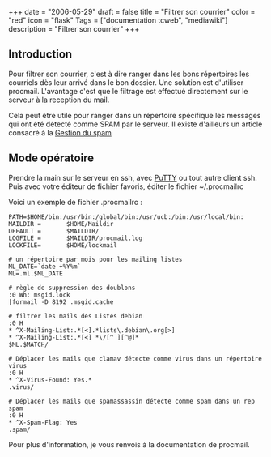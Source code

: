 +++
date = "2006-05-29"
draft = false
title = "Filtrer son courrier"
color = "red"
icon = "flask"
Tags = ["documentation tcweb", "mediawiki"]
description = "Filtrer son courrier"
+++

Introduction
------------

Pour filtrer son courrier, c'est à dire ranger dans les bons répertoires
les courriels dès leur arrivé dans le bon dossier. Une solution est
d'utiliser procmail. L'avantage c'est que le filtrage est effectué
directement sur le serveur à la reception du mail.

Cela peut être utile pour ranger dans un répertoire spécifique les
messages qui ont été détecté comme SPAM par le serveur. Il existe
d'ailleurs un article consacré à la [Gestion du
spam](/wiki/gestion-du-spam)

Mode opératoire
---------------

Prendre la main sur le serveur en ssh, avec [PuTTY](/wiki/putty) ou
tout autre client ssh. Puis avec votre éditeur de fichier favoris,
éditer le fichier \~/.procmailrc

Voici un exemple de fichier .procmailrc :

    PATH=$HOME/bin:/usr/bin:/global/bin:/usr/ucb:/bin:/usr/local/bin:
    MAILDIR =       $HOME/Maildir
    DEFAULT =       $MAILDIR/
    LOGFILE =       $MAILDIR/procmail.log
    LOCKFILE=       $HOME/lockmail

    # un répertoire par mois pour les mailing listes
    ML_DATE=`date +%Y%m`                     
    ML=.ml.$ML_DATE

    # règle de suppression des doublons
    :0 Wh: msgid.lock
    |formail -D 8192 .msgid.cache

    # filtrer les mails des Listes debian
    :0 H
    * ^X-Mailing-List:.*[<].*lists\.debian\.org[>]
    * ^X-Mailing-List:.*[<] *\/[^ ][^@]*
    $ML.$MATCH/

    # Déplacer les mails que clamav détecte comme virus dans un répertoire virus
    :0 H
    * ^X-Virus-Found: Yes.*
    .virus/

    # Déplacer les mails que spamassassin détecte comme spam dans un rep spam
    :0 H
    * ^X-Spam-Flag: Yes
    .spam/

Pour plus d'information, je vous renvois à la documentation de procmail.
